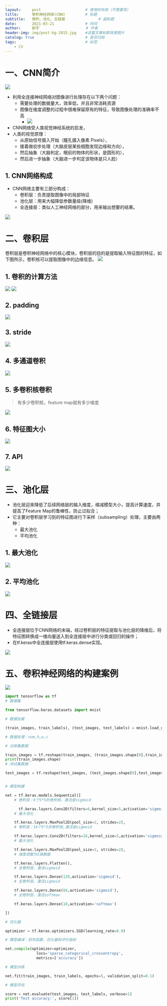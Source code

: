 ```yaml
---
layout:     post                    # 使用的布局（不需要改）
title:      卷积神经网络(CNN)		    # 标题 
subtitle:   卷积、池化、全链接   			# 副标题
date:       2021-03-21              # 时间
author:     新宇                     # 作者
header-img: img/post-bg-2015.jpg    #这篇文章标题背景图片
catalog: true                       # 是否归档
tags:                               # 标签
    - CV
---
```

# 一、CNN简介
![](https://tva1.sinaimg.cn/large/008eGmZEly1goql7dhpnlj30l208atca.jpg)
- 利用全连接神经网络对图像进行处理存在以下两个问题：
	- 需要处理的数据量大，效率低，并且非常消耗资源
	- 图像在维度调整的过程中很难保留原有的特征，导致图像处理的准确率不高
		- ![](https://tva1.sinaimg.cn/large/008eGmZEly1goql8zfr8nj30lm0amgn3.jpg)
- CNN网络受人类视觉神经系统的启发，
- 人类的视觉原理：
	- 从原始信号摄入开始（瞳孔摄入像素 Pixels），
	- 接着做初步处理（大脑皮层某些细胞发现边缘和方向），
	- 然后抽象（大脑判定，眼前的物体的形状，是圆形的），
	- 然后进一步抽象（大脑进一步判定该物体是只人脸）

## 1. CNN网络构成
- CNN网络主要有三部分构成：
	- 卷积层：负责提取图像中的局部特征
	- 池化层：用来大幅降低参数量级(降维)
	- 全连接层：类似人工神经网络的部分，用来输出想要的结果。

![](https://tva1.sinaimg.cn/large/008eGmZEly1goqld39p53j30lf04tjs6.jpg)

# 二、卷积层
卷积层是卷积神经网络中的核心模块，卷积层的目的是提取输入特征图的特征，如下图所示，卷积核可以提取图像中的边缘信息。
![](https://tva1.sinaimg.cn/large/008eGmZEly1goqldpia18j30kq09vdkb.jpg)

## 1. 卷积的计算方法
![](https://tva1.sinaimg.cn/large/008eGmZEly1goqlo2zb7xj30m00ihdi9.jpg)
![](https://tva1.sinaimg.cn/large/008eGmZEly1goqloc0svhj30ll0hg40t.jpg)

## 2. padding
![](https://tva1.sinaimg.cn/large/008eGmZEly1goqlol0ayfj30ll0dgwfu.jpg)

## 3. stride
![](https://tva1.sinaimg.cn/large/008eGmZEly1goqlp58jc0j30l90a4q42.jpg)

## 4. 多通道卷积
![](https://tva1.sinaimg.cn/large/008eGmZEly1gosiwlmd9tj30ma0l4n0p.jpg)

## 5. 多卷积核卷积
> 有多少卷积核，feature map就有多少维度

![](https://tva1.sinaimg.cn/large/008eGmZEly1gosix8ncgjj30ln0b8jsx.jpg)

## 6. 特征图大小
![](https://tva1.sinaimg.cn/large/008eGmZEly1gosixyjapij30lw0en0ue.jpg)

## 7. API
![](https://tva1.sinaimg.cn/large/008eGmZEly1gosiybf0u3j30lv0cwq7d.jpg)

# 三、池化层
- 池化层迎来降低了后续网络层的输入维度，缩减模型大小，提高计算速度，并提高了Feature Map的鲁棒性，防止过拟合；
- 它主要对卷积层学习到的特征图进行下采样（subsampling）处理，主要由两种：
	- 最大池化
	- 平均池化

## 1. 最大池化
![](https://tva1.sinaimg.cn/large/008eGmZEly1gosj09f1s9j30lh0i8wgd.jpg)

## 2. 平均池化
![](https://tva1.sinaimg.cn/large/008eGmZEly1gosj0hhidij30li0c9dh2.jpg)


# 四、全链接层
- 全连接层位于CNN网络的末端，经过卷积层的特征提取与池化层的降维后，将特征图转换成一维向量送入到全连接层中进行分类或回归的操作；
- 在tf.keras中全连接层使用tf.keras.dense实现。

![](https://tva1.sinaimg.cn/large/008eGmZEly1gosj1389iqj30ky09a403.jpg)


# 五、卷积神经网络的构建案例
![](https://tva1.sinaimg.cn/large/008eGmZEly1gosj20bz5lj30lu0930uj.jpg)

```python
import tensorflow as tf
# 数据集

from tensorflow.keras.datasets import mnist

# 数据加载

(train_images, train_labels), (test_images, test_labels) = mnist.load_data()

# 数据处理：num,h,w,c

# 训练集数据

train_images = tf.reshape(train_images, (train_images.shape[0],train_images.shape[1],train_images.shape[2], 1))
print(train_images.shape)
# 测试集数据

test_images = tf.reshape(test_images, (test_images.shape[0],test_images.shape[1],test_images.shape[2], 1))


# 模型构建

net = tf.keras.models.Sequential([
    # 卷积层：6个5*5的卷积核，激活是sigmoid

      tf.keras.layers.Conv2D(filters=6,kernel_size=5,activation='sigmoid',input_shape=  (28,28,1)),
    # 最大池化

    tf.keras.layers.MaxPool2D(pool_size=2, strides=2),
    # 卷积层：16个5*5的卷积核,激活是sigmoid

    tf.keras.layers.Conv2D(filters=16,kernel_size=5,activation='sigmoid'),
    # 最大池化

    tf.keras.layers.MaxPool2D(pool_size=2, strides=2),
    # 维度调整为1维数据

    tf.keras.layers.Flatten(),
    # 全卷积层，激活sigmoid

    tf.keras.layers.Dense(120,activation='sigmoid'),
    # 全卷积层，激活sigmoid

    tf.keras.layers.Dense(84,activation='sigmoid'),
    # 全卷积层，激活softmax

    tf.keras.layers.Dense(10,activation='softmax')

])

# 优化器

optimizer = tf.keras.optimizers.SGD(learning_rate=0.9)

# 模型编译：损失函数，优化器和评价指标

net.compile(optimizer=optimizer,
              loss='sparse_categorical_crossentropy',
              metrics=['accuracy'])

# 模型训练

net.fit(train_images, train_labels, epochs=5, validation_split=0.1)

# 模型评估

score = net.evaluate(test_images, test_labels, verbose=1)
print('Test accuracy:', score[1])
```

